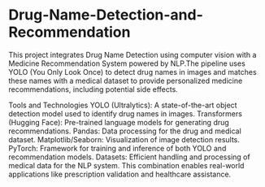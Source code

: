 # Drug-Name-Detection-and-Recommendation
This project integrates Drug Name Detection using computer vision with a Medicine Recommendation System powered by NLP.The pipeline uses YOLO (You Only Look Once) to detect drug names in images and matches these names with a medical dataset to provide personalized medicine recommendations, including potential side effects.

Tools and Technologies
YOLO (Ultralytics): A state-of-the-art object detection model used to identify drug names in images.
Transformers (Hugging Face): Pre-trained language models for generating drug recommendations.
Pandas: Data processing for the drug and medical dataset.
Matplotlib/Seaborn: Visualization of image detection results.
PyTorch: Framework for training and inference of both YOLO and recommendation models.
Datasets: Efficient handling and processing of medical data for the NLP system.
This combination enables real-world applications like prescription validation and healthcare assistance.








